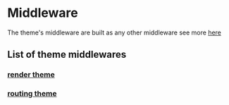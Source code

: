 # Middleware

The theme's middleware are built as any other middleware see more [here](../../middleware/README.md)

## List of theme middlewares

### [render theme](./render-theme.md)

### [routing theme](./routing-theme.md)
